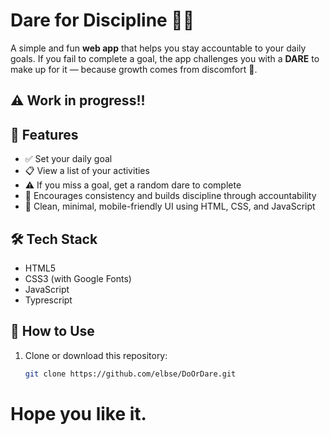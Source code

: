 # Dare for Discipline 🧠🔥

A simple and fun **web app** that helps you stay accountable to your daily goals. If you fail to complete a goal, the app challenges you with a **DARE** to make up for it — because growth comes from discomfort 💪.

## ⚠️ Work in progress!!

## 🚀 Features

- ✅ Set your daily goal
- 📋 View a list of your activities
- ⚠️ If you miss a goal, get a random dare to complete
- 🔁 Encourages consistency and builds discipline through accountability
- 💅 Clean, minimal, mobile-friendly UI using HTML, CSS, and JavaScript

## 🛠️ Tech Stack

- HTML5
- CSS3 (with Google Fonts)
- JavaScript
- Typrescript

## 📂 How to Use

1. Clone or download this repository:
   ```bash
   git clone https://github.com/elbse/DoOrDare.git

# Hope you like it.
